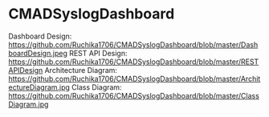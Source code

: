 # CMADSyslogDashboard

Dashboard Design: https://github.com/Ruchika1706/CMADSyslogDashboard/blob/master/DashboardDesign.jpeg
REST API Design: https://github.com/Ruchika1706/CMADSyslogDashboard/blob/master/RESTAPIDesign
Architecture Diagram: https://github.com/Ruchika1706/CMADSyslogDashboard/blob/master/ArchitectureDiagram.jpg
Class Diagram: https://github.com/Ruchika1706/CMADSyslogDashboard/blob/master/ClassDiagram.jpg
